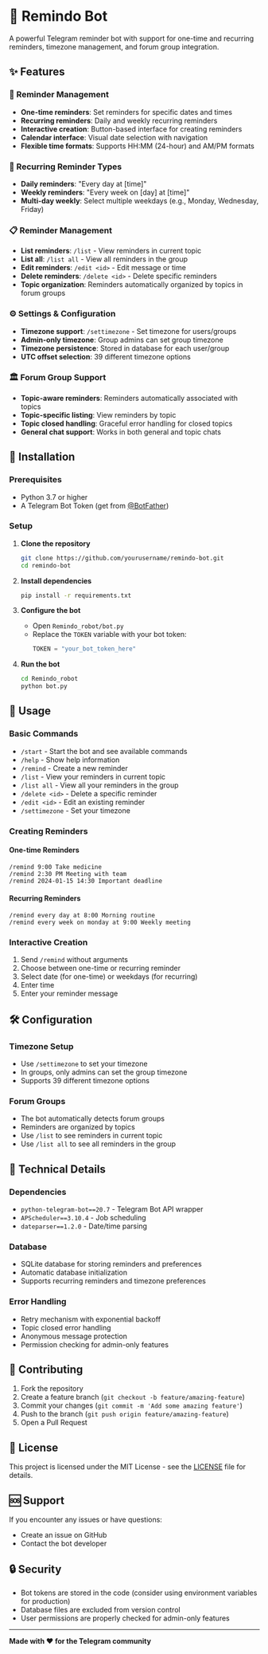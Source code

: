 # 🤖 Remindo Bot

A powerful Telegram reminder bot with support for one-time and recurring reminders, timezone management, and forum group integration.

## ✨ Features

### 📝 Reminder Management
- **One-time reminders**: Set reminders for specific dates and times
- **Recurring reminders**: Daily and weekly recurring reminders
- **Interactive creation**: Button-based interface for creating reminders
- **Calendar interface**: Visual date selection with navigation
- **Flexible time formats**: Supports HH:MM (24-hour) and AM/PM formats

### 🔄 Recurring Reminder Types
- **Daily reminders**: "Every day at [time]"
- **Weekly reminders**: "Every week on [day] at [time]"
- **Multi-day weekly**: Select multiple weekdays (e.g., Monday, Wednesday, Friday)

### 📋 Reminder Management
- **List reminders**: `/list` - View reminders in current topic
- **List all**: `/list all` - View all reminders in the group
- **Edit reminders**: `/edit <id>` - Edit message or time
- **Delete reminders**: `/delete <id>` - Delete specific reminders
- **Topic organization**: Reminders automatically organized by topics in forum groups

### ⚙️ Settings & Configuration
- **Timezone support**: `/settimezone` - Set timezone for users/groups
- **Admin-only timezone**: Group admins can set group timezone
- **Timezone persistence**: Stored in database for each user/group
- **UTC offset selection**: 39 different timezone options

### 🏛️ Forum Group Support
- **Topic-aware reminders**: Reminders automatically associated with topics
- **Topic-specific listing**: View reminders by topic
- **Topic closed handling**: Graceful error handling for closed topics
- **General chat support**: Works in both general and topic chats

## 🚀 Installation

### Prerequisites
- Python 3.7 or higher
- A Telegram Bot Token (get from [@BotFather](https://t.me/botfather))

### Setup

1. **Clone the repository**
   ```bash
   git clone https://github.com/yourusername/remindo-bot.git
   cd remindo-bot
   ```

2. **Install dependencies**
   ```bash
   pip install -r requirements.txt
   ```

3. **Configure the bot**
   - Open `Remindo_robot/bot.py`
   - Replace the `TOKEN` variable with your bot token:
     ```python
     TOKEN = "your_bot_token_here"
     ```

4. **Run the bot**
   ```bash
   cd Remindo_robot
   python bot.py
   ```

## 📖 Usage

### Basic Commands
- `/start` - Start the bot and see available commands
- `/help` - Show help information
- `/remind` - Create a new reminder
- `/list` - View your reminders in current topic
- `/list all` - View all your reminders in the group
- `/delete <id>` - Delete a specific reminder
- `/edit <id>` - Edit an existing reminder
- `/settimezone` - Set your timezone

### Creating Reminders

#### One-time Reminders
```
/remind 9:00 Take medicine
/remind 2:30 PM Meeting with team
/remind 2024-01-15 14:30 Important deadline
```

#### Recurring Reminders
```
/remind every day at 8:00 Morning routine
/remind every week on monday at 9:00 Weekly meeting
```

### Interactive Creation
1. Send `/remind` without arguments
2. Choose between one-time or recurring reminder
3. Select date (for one-time) or weekdays (for recurring)
4. Enter time
5. Enter your reminder message

## 🛠️ Configuration

### Timezone Setup
- Use `/settimezone` to set your timezone
- In groups, only admins can set the group timezone
- Supports 39 different timezone options

### Forum Groups
- The bot automatically detects forum groups
- Reminders are organized by topics
- Use `/list` to see reminders in current topic
- Use `/list all` to see all reminders in the group

## 🔧 Technical Details

### Dependencies
- `python-telegram-bot==20.7` - Telegram Bot API wrapper
- `APScheduler==3.10.4` - Job scheduling
- `dateparser==1.2.0` - Date/time parsing

### Database
- SQLite database for storing reminders and preferences
- Automatic database initialization
- Supports recurring reminders and timezone preferences

### Error Handling
- Retry mechanism with exponential backoff
- Topic closed error handling
- Anonymous message protection
- Permission checking for admin-only features

## 🤝 Contributing

1. Fork the repository
2. Create a feature branch (`git checkout -b feature/amazing-feature`)
3. Commit your changes (`git commit -m 'Add some amazing feature'`)
4. Push to the branch (`git push origin feature/amazing-feature`)
5. Open a Pull Request

## 📝 License

This project is licensed under the MIT License - see the [LICENSE](LICENSE) file for details.

## 🆘 Support

If you encounter any issues or have questions:
- Create an issue on GitHub
- Contact the bot developer

## 🔒 Security

- Bot tokens are stored in the code (consider using environment variables for production)
- Database files are excluded from version control
- User permissions are properly checked for admin-only features

---

**Made with ❤️ for the Telegram community** 